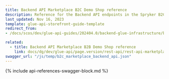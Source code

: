 ```yaml
---
title: Backend API Marketplace B2C Demo Shop reference
description: Reference for the Backend API endpoints in the Spryker B2C Demo Shop Marketplace.
last_updated: Nov 16, 2023
template: glue-api-storefront-guide-template
redirect_from:
- /docs/scos/dev/glue-api-guides/202404.0/backend-glue-infrastructure/backend-api-marketplace-b2c-demo-shop-reference.html

related:
  - title: Backend API Marketplace B2B Demo Shop reference
    link: docs/dg/dev/glue-api/page.version/rest-api/rest-api-marketplace-b2b-demo-shop-reference.html
swagger_url: "/js/temp/b2c_marketplace_backend_api.json"
---
```


{% include api-references-swagger-block.md %}